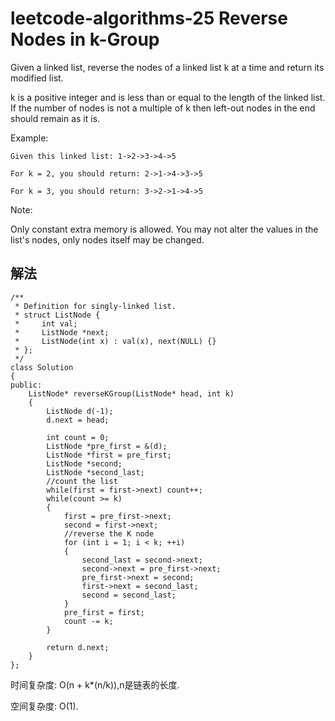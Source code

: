 # leetcode-algorithms-25 Reverse Nodes in k-Group

Given a linked list, reverse the nodes of a linked list k at a time and return its modified list.

k is a positive integer and is less than or equal to the length of the linked list. If the number of nodes is not a multiple of k then left-out nodes in the end should remain as it is.

Example:
```
Given this linked list: 1->2->3->4->5

For k = 2, you should return: 2->1->4->3->5

For k = 3, you should return: 3->2->1->4->5
```
Note:

Only constant extra memory is allowed.
You may not alter the values in the list's nodes, only nodes itself may be changed.

## 解法
```
/**
 * Definition for singly-linked list.
 * struct ListNode {
 *     int val;
 *     ListNode *next;
 *     ListNode(int x) : val(x), next(NULL) {}
 * };
 */
class Solution
{
public:
    ListNode* reverseKGroup(ListNode* head, int k)
    {
        ListNode d(-1);
        d.next = head;
        
        int count = 0;
        ListNode *pre_first = &(d);
        ListNode *first = pre_first;
        ListNode *second;
        ListNode *second_last;
        //count the list
        while(first = first->next) count++;
        while(count >= k)
        {
            first = pre_first->next; 
            second = first->next;
            //reverse the K node
            for (int i = 1; i < k; ++i)
            {
                second_last = second->next;
                second->next = pre_first->next;
                pre_first->next = second;
                first->next = second_last;
                second = second_last;
            }
            pre_first = first;
            count -= k;
        }
        
        return d.next;
    }
};
```
时间复杂度: O(n + k*(n/k)),n是链表的长度.

空间复杂度: O(1).